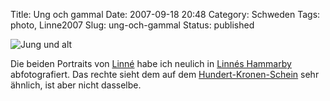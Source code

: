 Title: Ung och gammal
Date: 2007-09-18 20:48
Category: Schweden
Tags: photo, Linne2007
Slug: ung-och-gammal
Status: published

![Jung und
alt](/pic/linne_portraits.jpg "Jung und alt")

Die beiden Portraits von [Linné](http://www.fiket.de/tag/linne2007)
habe ich neulich in [Linnés
Hammarby](http://www.fiket.de/2007/08/27/linnes-hammarby/)
abfotografiert. Das rechte sieht dem auf dem
[Hundert-Kronen-Schein](http://www.fiket.de/2007/05/24/lehrreiches-geld/)
sehr ähnlich, ist aber nicht dasselbe.

